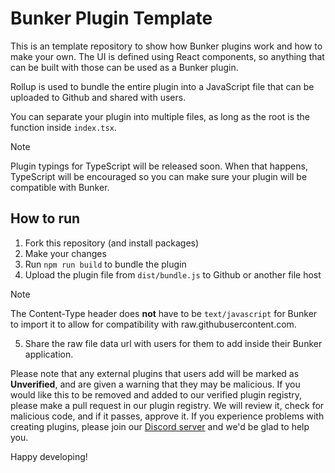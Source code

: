 # Bunker Plugin Template

This is an template repository to show how Bunker plugins work and how to make your own. The UI is defined using React components, so anything that can be built with those can be used as a Bunker plugin.

Rollup is used to bundle the entire plugin into a JavaScript file that can be uploaded to Github and shared with users.

You can separate your plugin into multiple files, as long as the root is the function inside `index.tsx`.

> [!NOTE]
> Plugin typings for TypeScript will be released soon. When that happens, TypeScript will be encouraged so you can make sure your plugin will be compatible with Bunker.

## How to run
1. Fork this repository (and install packages)
2. Make your changes
3. Run `npm run build` to bundle the plugin
4. Upload the plugin file from `dist/bundle.js` to Github or another file host

> [!NOTE]
> The Content-Type header does __not__ have to be `text/javascript` for Bunker to import it to allow for compatibility with raw.githubusercontent.com.

5. Share the raw file data url with users for them to add inside their Bunker application.

Please note that any external plugins that users add will be marked as **Unverified**, and are given a warning that they may be malicious. If you would like this to be removed and added to our verified plugin registry, please make a pull request in our plugin registry. We will review it, check for malicious code, and if it passes, approve it. 
If you experience problems with creating plugins, please join our [Discord server](https://discord.gg/Yq32gmhS2u) and we'd be glad to help you. 


Happy developing!